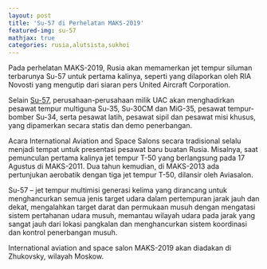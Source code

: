 ```yaml
---
layout: post
title: 'Su-57 di Perhelatan MAKS-2019'
featured-img: su-57
mathjax: true
categories: rusia,alutsista,sukhoi
---
```


Pada perhelatan MAKS-2019, Rusia akan memamerkan jet tempur siluman terbarunya Su-57 untuk pertama kalinya, seperti yang dilaporkan oleh RIA Novosti yang mengutip dari siaran pers United Aircraft Corporation.

Selain [Su-57](https://en.wikipedia.org/wiki/Sukhoi_Su-57 "SU-57"), perusahaan-perusahaan milik UAC akan menghadirkan pesawat tempur multiguna Su-35, Su-30CM dan MiG-35, pesawat tempur-bomber Su-34, serta pesawat latih, pesawat sipil dan pesawat misi khusus, yang dipamerkan secara statis dan demo penerbangan.

Acara International Aviation and Space Salons secara tradisional selalu menjadi tempat untuk presentasi pesawat baru buatan Rusia. Misalnya, saat pemunculan pertama kalinya jet tempur T-50 yang berlangsung pada 17 Agustus di MAKS-2011. Dua tahun kemudian, di MAKS-2013 ada pertunjukan aerobatik dengan tiga jet tempur T-50, dilansir oleh Aviasalon.
 
Su-57 – jet tempur multimisi generasi kelima yang dirancang untuk menghancurkan semua jenis target udara dalam pertempuran jarak jauh dan dekat, mengalahkan target darat dan permukaan musuh dengan mengatasi sistem pertahanan udara musuh, memantau wilayah udara pada jarak yang sangat jauh dari lokasi pangkalan dan menghancurkan sistem koordinasi dan kontrol penerbangan musuh.

International aviation and space salon MAKS-2019 akan diadakan di Zhukovsky, wilayah Moskow.


